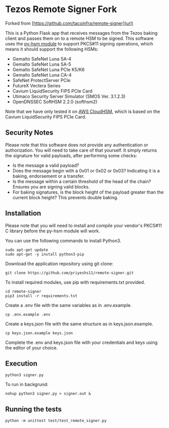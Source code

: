 # Tezos Remote Signer Fork 

Forked from [https://github.com/tacoinfra/remote-signer](url)

This is a Python Flask app that receives messages from the Tezos baking client and passes them on to a remote HSM to be signed. This software uses the [py-hsm module](https://github.com/bentonstark/py-hsm) to support PKCS#11 signing operations, which means it should support the following HSMs:

* Gemalto SafeNet Luna SA-4
* Gemalto SafeNet Luna SA-5
* Gemalto SafeNet Luna PCIe K5/K6
* Gemalto SafeNet Luna CA-4
* SafeNet ProtectServer PCIe
* FutureX Vectera Series
* Cavium LiquidSecurity FIPS PCIe Card
* Utimaco Security Server Simulator (SMOS Ver. 3.1.2.3)
* OpenDNSSEC SoftHSM 2.2.0 (softhsm2)

Note that we have only tested it on [AWS CloudHSM](https://aws.amazon.com/cloudhsm/), which is based on the Cavium LiquidSecurity FIPS PCIe Card.

## Security Notes

Please note that this software does not provide any authentication or authorization. You will need to take care of that yourself. It simply returns the signature for valid payloads, after performing some checks:
* Is the message a valid payload?
* Does the message begin with a 0x01 or 0x02 or 0x03? Indicating it is a baking, endorsement or a transfer.
* Is the message within a certain threshold of the head of the chain? Ensures you are signing valid blocks.
* For baking signatures, is the block height of the payload greater than the current block height? This prevents double baking.

## Installation

Please note that you will need to install and compile your vendor's PKCS#11 C library before the py-hsm module will work.

You can use the following commands to install Python3.

```
sudo apt-get update
sudo apt-get -y install python3-pip
```

Download the application repository using git clone:

```
git clone https://github.com/priyeshs11/remote-signer.git
```

To install required modules, use pip with requirements.txt provided.

```
cd remote-signer
pip3 install -r requirements.txt
```

Create a .env file with the same variables as in .env.example.
```
cp .env.example .env 
```
Create a keys.json file with the same structure as in keys.json.example.
```
cp keys.json.example keys.json
```

Complete the .env and keys.json file with your credentials and keys using the editor of your choice.

## Execution
```
python3 signer.py
```
To run in backgrund:
```
nohup python3 signer.py > signer.out &
```

## Running the tests
```
python -m unittest test/test_remote_signer.py
```